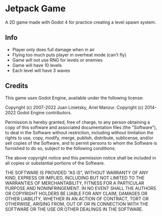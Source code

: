 # Jetpack Game
A 2D game made with Godot 4 for practice creating a level spawn system.

## Info
- Player only does full damage when in air
- Flying too much puts player in overheat mode (can't fly)
- Game will not use RNG for levels or enemies 
- Game will have 10 levels
- Each level will have 3 waves
    

## Credits
This game uses Godot Engine, available under the following license:

Copyright (c) 2007-2022 Juan Linietsky, Ariel Manzur. 
Copyright (c) 2014-2022 Godot Engine contributors.

Permission is hereby granted, free of charge, to any person obtaining a copy of this software and associated documentation files (the "Software"), to deal in the Software without restriction, including without limitation the rights to use, copy, modify, merge, publish, distribute, sublicense, and/or sell copies of the Software, and to permit persons to whom the Software is furnished to do so, subject to the following conditions:

The above copyright notice and this permission notice shall be included in all copies or substantial portions of the Software.

THE SOFTWARE IS PROVIDED "AS IS", WITHOUT WARRANTY OF ANY KIND, EXPRESS OR IMPLIED, INCLUDING BUT NOT LIMITED TO THE WARRANTIES OF MERCHANTABILITY, FITNESS FOR A PARTICULAR PURPOSE AND NONINFRINGEMENT. IN NO EVENT SHALL THE AUTHORS OR COPYRIGHT HOLDERS BE LIABLE FOR ANY CLAIM, DAMAGES OR OTHER LIABILITY, WHETHER IN AN ACTION OF CONTRACT, TORT OR OTHERWISE, ARISING FROM, OUT OF OR IN CONNECTION WITH THE SOFTWARE OR THE USE OR OTHER DEALINGS IN THE SOFTWARE.